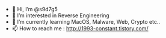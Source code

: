 - 👋 Hi, I’m @s9d7g5
- 👀 I’m interested in Reverse Engineering
- 🌱 I’m currently learning MacOS, Malware, Web, Crypto etc..
- 📫 How to reach me : http://1993-constant.tistory.com/

